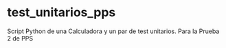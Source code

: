 # test_unitarios_pps
Script Python de una Calculadora y un par de test unitarios. Para la Prueba 2 de PPS

